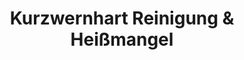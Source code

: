 ---
title: "Kurzwernhart Reinigung & Heißmangel"
url: /rosenheim/kurzwernhart-reinigung-und-heissmangel/
shop: Wäscherei
---